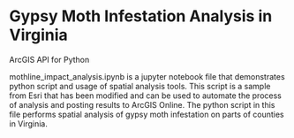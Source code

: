 # Gypsy Moth Infestation Analysis in Virginia

ArcGIS API for Python

mothline_impact_analysis.ipynb is a jupyter notebook file that demonstrates python script and usage of spatial analysis tools. This script is a sample from Esri that has been modified and can be used to automate the process of analysis and posting results to ArcGIS Online. The python script in this file performs spatial analysis of gypsy moth infestation on parts of counties in Virginia.
